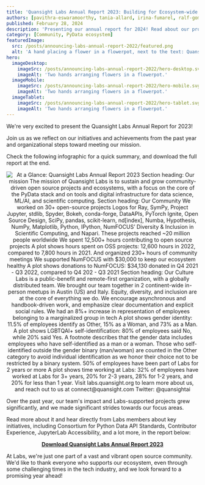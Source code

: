 ```yaml
---
title: 'Quansight Labs Annual Report 2023: Building for Ecosystem-wide Impact and Sustainability'
authors: [pavithra-eswaramoorthy, tania-allard, irina-fumarel, ralf-gommers]
published: February 28, 2024
description: 'Presenting our annual report for 2024! Read about our project achievements, community initiatives, and work culture.'
category: [Community, PyData ecosystem]
featuredImage:
  src: /posts/announcing-labs-annual-report-2022/featured.png
  alt: 'A hand placing a flower in a flowerpot, next to the text: Quansight Labs 2022 Annual Report'
hero:
  imageDesktop:
    imageSrc: /posts/announcing-labs-annual-report-2022/hero-desktop.svg
    imageAlt: 'Two hands arranging flowers in a flowerpot.'
  imageMobile:
    imageSrc: /posts/announcing-labs-annual-report-2022/hero-mobile.svg
    imageAlt: 'Two hands arranging flowers in a flowerpot.'
  imageTablet:
    imageSrc: /posts/announcing-labs-annual-report-2022/hero-tablet.svg
    imageAlt: 'Two hands arranging flowers in a flowerpot.'
---
```


We're very excited to present the Quansight Labs Annual Report for 2023!

Join us as we reflect on our initiatives and achievements from the past year and organizational steps toward meeting our mission.

Check the following infographic for a quick summary, and download the full report at the end.

<p align="center">
  <img
    src="/posts/labs-annual-report-2023/labs-annual-report-2023-infographic.png"
    alt="At a Glance: Quansight Labs Annual Report 2023
    Section heading: Our mission
    The mission of Quansight Labs is to sustain and grow community-driven open source projects and ecosystems, with a focus on the core of the PyData stack and on tools and digital infrastructure for data science, ML/AI, and scientific computing.
    Section heading: Our Community
    We worked on 30+ open-source projects
    Logos for Ray, SymPy, Project Jupyter, stdlib, Spyder, Bokeh, conda-forge, DataAPIs, PyTorch Ignite, Open Source Design, SciPy, pandas, scikit-learn, nd[index], Numba, Hypothesis, NumPy, Matplotlib, Python, IPython, NumFOCUS’ Diversity & Inclusion in Scientific Computing, and Napari.
    These projects reached ~20 million people worldwide
    We spent 12,500+ hours contributing to open source projects
    A plot shows hours spent on OSS projects: 12,600 hours in 2022, compared to 7,800 hours in 2021.
    And organized 230+ hours of community meetings
    We supported NumFOCUS with $30,000 to keep our ecosystem healthy
    A plot shows donations to NumFOCUS: $34,130 donated in Q4 2021 - Q3 2022, compared to Q4 202 - Q3 2021
    Section heading: Our Culture
    Labs is a public-benefit and remote-first organization, with a globally distributed team.
    We brought our team together in 2 continent-wide in-person meetups in Austin (US) and Italy.
    Equity, diversity, and inclusion are at the core of everything we do.
    We encourage asynchronous and handbook-driven work, and emphasize clear documentation and explicit social rules.
    We had an 8%+ increase in representation of employees belonging to a marginalized group in tech
    A plot shows gender identity: 11.5% of employees identify as Other, 15% as a Woman, and 73% as a Man.
    A plot shows LGBTQAI+ self-identification: 80% of employees said No, while 20% said Yes.
    A footnote describes that the gender data includes employees who have self-identified as a man or a woman. Those who self-identified outside the gender binary (man/woman)  are counted in the Other category to avoid individual identification as we honor their choice not to be restricted by a binary system.
    50% of employees have been part of Labs for 2 years or more
    A plot shows time working at Labs: 32% of employees have worked at Labs for 3+ years, 20% for 2-3 years, 28% for 1-2 years, and 20% for less than 1 year.
    Visit labs.quansight.org to learn more about us, and reach out to us at connect@quansight.com
    Twitter: @quansightai"
  />
</p>

Over the past year, our team's impact and Labs-supported projects grew significantly, and we made significant strides towards our focus areas.

Read more about it and hear directly from Labs members about key initiatives, including Consortium for Python Data API Standards, Contributor Experience, JupyterLab Accessibility, and a lot more, in the report below:

<p align="center">
  <a href="">
    <b>Download Quansight Labs Annual Report 2023</b>
  </a>
</p>

At Labs, we're just one part of a vast and vibrant open source community. We'd like to thank everyone who supports our ecosystem, even through some challenging times in the tech industry, and we look forward to a promising year ahead!
